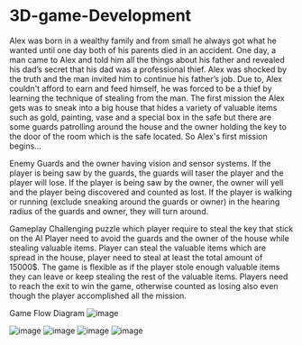 # 3D-game-Development

Alex was born in a wealthy family and from small he always got what he wanted until one day both of his parents died in an accident. One day, a man came to Alex and told him all the things about his father and revealed his dad’s secret that his dad was a professional thief. Alex was shocked by the truth and the man invited him to continue his father’s job. Due to, Alex couldn't afford to earn and feed himself, he was forced to be a thief by learning the technique of stealing from the man. The first mission the Alex gets was to sneak into a big house that hides a variety of valuable items such as gold, painting, vase and a special box in the safe but there are some guards patrolling around the house and the owner holding the key to the door of the room which is the safe located. So Alex's first mission begins…


Enemy
Guards and the owner having vision and sensor systems.
If the player is being saw by the guards, the guards will taser the player and the player will lose.
If the player is being saw by the owner, the owner will yell and the player being discovered and counted as lost.
If the player is walking or running (exclude sneaking around the guards or owner) in the hearing radius of the guards and owner, they will turn around.

Gameplay
Challenging puzzle which player require to steal the key that stick on the AI
Player need to avoid the guards and the owner of the house while stealing valuable items.
Player can steal the valuable items which are spread in the house, player need to steal at least the total amount of 15000$.
The game is flexible as if the player stole enough valuable items they can leave or keep stealing the rest of the valuable items.
Players need to reach the exit to win the game, otherwise counted as losing also even though the player accomplished all the mission.

Game Flow Diagram
![image](https://user-images.githubusercontent.com/66995676/206906447-3fbf3ae3-e145-4848-b468-97c390124fd2.png)


![image](https://user-images.githubusercontent.com/66995676/206904823-806ba56e-6a3b-4eb8-9081-160e853233df.png)
![image](https://user-images.githubusercontent.com/66995676/206905131-66f652b4-ce09-417b-af19-7cb669dba6f0.png)
![image](https://user-images.githubusercontent.com/66995676/206905250-24659d84-470c-4b38-b9cd-cabc43ca3288.png)
![image](https://user-images.githubusercontent.com/66995676/206905105-e33dfb3d-7f63-447a-9bd0-00bda5a090d3.png)
